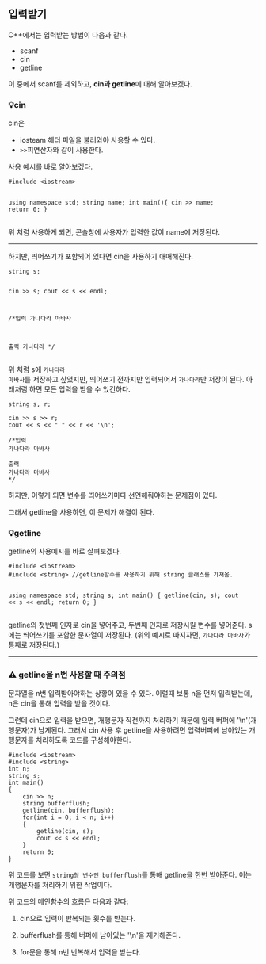 <h2 id="입력받기">입력받기</h2>
<p>C++에서는 입력받는 방법이 다음과 같다.</p>
<ul>
<li>scanf</li>
<li>cin</li>
<li>getline</li>
</ul>
<p>이 중에서 scanf를 제외하고, <strong>cin과 getline</strong>에 대해 알아보겠다.</p>
<h3 id="💡cin">💡cin</h3>
<p>cin은 </p>
<ul>
<li>iosteam 헤더 파일을 불러와야 사용할 수 있다.</li>
<li><code>&gt;&gt;</code>피연산자와 같이 사용한다.</li>
</ul>
<p>사용 예시를 바로 알아보겠다.</p>
<pre><code class="language-C++">#include &lt;iostream&gt;

using namespace std;
string name;
int main(){
    cin &gt;&gt; name;
    return 0;
}</code></pre>
<p>위 처럼 사용하게 되면, 콘솔창에 사용자가 입력한 값이 name에 저장된다.</p>
<hr />
<p>하지만, 띄어쓰기가 포함되어 있다면 cin을 사용하기 애매해진다.</p>
<pre><code>string s;

cin &gt;&gt; s;
cout &lt;&lt; s &lt;&lt; endl;

/*입력
가나다라 마바사

출력
가나다라
*/</code></pre><p>위 처럼 s에 <code>가나다라 마바사</code>를 저장하고 싶었지만, 띄어쓰기 전까지만 입력되어서 <code>가나다라</code>만 저장이 된다.
아래처럼 하면 모든 입력을 받을 수 있긴하다.</p>
<pre><code>string s, r;

cin &gt;&gt; s &gt;&gt; r;
cout &lt;&lt; s &lt;&lt; &quot; &quot; &lt;&lt; r &lt;&lt; '\n';

/*입력
가나다라 마바사

출력
가나다라 마바사
*/</code></pre><p>하지만, 이렇게 되면 변수를 띄어쓰기마다 선언해줘야하는 문제점이 있다.
그래서 getline을 사용하면, 이 문제가 해결이 된다.</p>
<h3 id="💡getline">💡getline</h3>
<p>getline의 사용예시를 바로 살펴보겠다.</p>
<pre><code>#include &lt;iostream&gt; 
#include &lt;string&gt; //getline함수를 사용하기 위해 string 클래스를 가져옴. 

using namespace std; 
string s; 
int main()
{ 
    getline(cin, s); 
    cout &lt;&lt; s &lt;&lt; endl; 
    return 0; 
}</code></pre><p>getline의 첫번째 인자로 cin을 넣어주고, 두번째 인자로 저장시킬 변수를 넣어준다.
s에는 띄어쓰기를 포함한 문자열이 저장된다.
(위의 예시로 따지자면, <code>가나다라 마바사</code>가 통째로 저장된다.)</p>
<hr />
<h3 id="⚠️-getline을-n번-사용할-때-주의점">⚠️ getline을 n번 사용할 때 주의점</h3>
<p>문자열을 n번 입력받아야하는 상황이 있을 수 있다.
이럴때 보통 n을 먼저 입력받는데, n은 cin을 통해 입력을 받을 것이다.</p>
<p>그런데 cin으로 입력을 받으면, 개행문자 직전까지 처리하기 때문에 입력 버퍼에 '\n'(개행문자)가 남게된다.
그래서 cin 사용 후 getline을 사용하려면 입력버퍼에 남아있는 개행문자를 처리하도록 코드를 구성해야한다.</p>
<pre><code>#include &lt;iostream&gt; 
#include &lt;string&gt; 
int n; 
string s; 
int main()
{ 
    cin &gt;&gt; n; 
    string bufferflush; 
    getline(cin, bufferflush); 
    for(int i = 0; i &lt; n; i++)
    { 
        getline(cin, s); 
        cout &lt;&lt; s &lt;&lt; endl; 
    } 
    return 0; 
}</code></pre><p>위 코드를 보면 <code>string형 변수인 bufferflush</code>를 통해 getline을 한번 받아준다.
이는 개행문자를 처리하기 위한 작업이다.</p>
<p>위 코드의 메인함수의 흐름은 다음과 같다:</p>
<ol>
<li><p>cin으로 입력이 반복되는 횟수를 받는다.</p>
</li>
<li><p>bufferflush를 통해 버퍼에 남아있는 '\n'을 제거해준다.</p>
</li>
<li><p>for문을 통해 n번 반복해서 입력을 받는다.</p>
</li>
</ol>